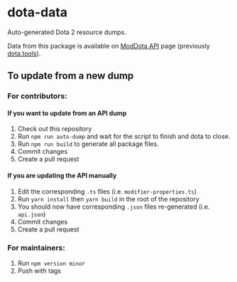 # dota-data

Auto-generated Dota 2 resource dumps.

Data from this package is available on [ModDota API](http://moddota.com/api) page (previously [dota.tools](https://dota.tools/)).

## To update from a new dump

### For contributors:

#### If you want to update from an API dump

1. Check out this repository
2. Run `npm run auto-dump` and wait for the script to finish and dota to close.
3. Run `npm run build` to generate all package files.
4. Commit changes
5. Create a pull request

#### If you are updating the API manually

1. Edit the corresponding `.ts` files (i.e. `modifier-properties.ts`)
2. Run `yarn install` then `yarn build` in the root of the repository
3. You should now have corresponding `.json` files re-generated (i.e. `api.json`)
4. Commit changes
5. Create a pull request

### For maintainers:

1. Run `npm version minor`
2. Push with tags
